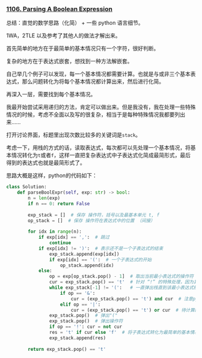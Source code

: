 ### [1106. Parsing A Boolean Expression](https://leetcode.com/problems/parsing-a-boolean-expression/)  

总结：直觉的数学思路（化简） + 一些 python 语言细节。

1WA，2TLE  以及参考了其他人的做法才解出来。    

首先简单的地方在于最简单的基本情况只有一个字符，很好判断。  

复杂的地方在于表达式嵌套，想找到一种方法解嵌套。   

自己举几个例子可以发现，每一个基本情况都需要计算。也就是与或非三个基本表达式，那么问题转化为将每个基本情况都计算出来，然后进行化简。  

再深入一层，需要找到每个基本情况。

我最开始尝试采用递归的方法，肯定可以做出来。但是我没有，我在处理一些特殊情况的时候，考虑不全面以及写的很复杂，相当于是每种特殊情况我都要列出来……  

打开讨论界面，标题里出现次数比较多的关键词是`stack`。  

考虑一下，用栈的方式的话，读取表达式，每次都可以先处理一个基本情况，将基本情况转化为`t`或者`f`，这样一直把复杂表达式中子表达式化简成最简形式，最后得到的表达式也就是最简形式了。

思路大概是这样，python的代码如下：

```python
class Solution:
    def parseBoolExpr(self, exp: str) -> bool:
        n = len(exp)
        if n == 0: return False
        
        exp_stack = []  # 保存 操作符，括号以及最基本单元 t, f
        op_stack = []  # 保存 操作符在表达式中的位置 （间接）
        
        for idx in range(n):
            if exp[idx] == ',':  # 跳过
                continue
            if exp[idx] != ')':  # 表示还不是一个子表达式的结束
                exp_stack.append(exp[idx])
                if exp[idx] == '(':  # 一个子表达式的开始
                    op_stack.append(idx)
            else:
                op = exp[op_stack.pop() - 1]  # 取出当前最小表达式的操作符
                cur = exp_stack.pop() == 't'  # 针对 “!” 的特殊处理，因为其基础表达式内只包含一个字符
                while exp_stack[-1] != '(':   # 一直弹出栈直到该最小表达式结束
                    if op == '&':
                        cur = (exp_stack.pop() == 't') and cur  # 注意python and or的特性，只能放前面
                    elif op == '|':
                        cur = (exp_stack.pop() == 't') or cur  # 待计算的表达式只能放前面
                exp_stack.pop()  # 弹出"("
                exp_stack.pop()  # 弹出操作符
                if op == '!': cur = not cur
                res = 't' if cur else 'f'  # 将子表达式转化为最简单的基本情况
                exp_stack.append(res)
                
        return exp_stack.pop() == 't'
        
```




